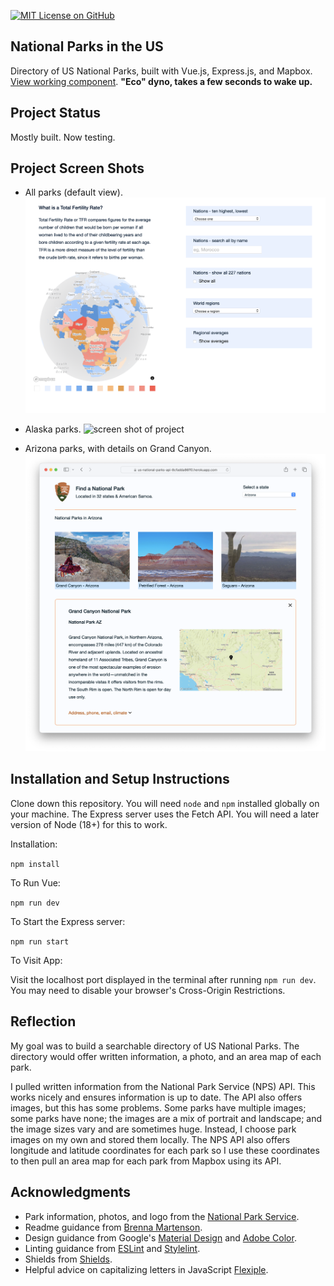 [![MIT License on GitHub](https://img.shields.io/github/license/seankelliher/us-national-parks-api?style=flat-square)](/LICENSE.txt)
## National Parks in the US

Directory of US National Parks, built with Vue.js, Express.js, and Mapbox. [View working component](https://us-national-parks-api-8cfadda86ff0.herokuapp.com). **"Eco" dyno, takes a few seconds to wake up.** 

## Project Status

Mostly built. Now testing.

## Project Screen Shots

* All parks (default view).
![screen shot of project](/screenshots/us-national-parks-api-screenshot1.png?s=600)

* Alaska parks.
![screen shot of project](/screenshots/us-national-parks-api-screenshot2.png?s=600)

* Arizona parks, with details on Grand Canyon.
![screen shot of project](/screenshots/us-national-parks-api-screenshot3.png?s=600)

## Installation and Setup Instructions

Clone down this repository. You will need `node` and `npm` installed globally on your machine. The Express server uses the Fetch API. You will need a later version of Node (18+) for this to work.

Installation:

`npm install`  

To Run Vue:

`npm run dev`   

To Start the Express server:

`npm run start`  

To Visit App:

Visit the localhost port displayed in the terminal after running `npm run dev`. You may need to disable your browser's Cross-Origin Restrictions.

## Reflection

My goal was to build a searchable directory of US National Parks. The directory would offer written information, a photo, and an area map of each park.

I pulled written information from the National Park Service (NPS) API. This works nicely and ensures information is up to date. The API also offers images, but this has some problems. Some parks have multiple images; some parks have none; the images are a mix of portrait and landscape; and the image sizes vary and are sometimes huge. Instead, I choose park images on my own and stored them locally. The NPS API also offers longitude and latitude coordinates for each park so I use these coordinates to then pull an area map for each park from Mapbox using its API.

## Acknowledgments

* Park information, photos, and logo from the [National Park Service](https://www.nps.gov/index.htm).
* Readme guidance from [Brenna Martenson](https://gist.github.com/martensonbj/6bf2ec2ed55f5be723415ea73c4557c4).
* Design guidance from Google's [Material Design](https://material.io/design) and [Adobe Color](https://color.adobe.com/trends).
* Linting guidance from [ESLint](https://eslint.org) and [Stylelint](https://stylelint.io).
* Shields from [Shields](https://shields.io).
* Helpful advice on capitalizing letters in JavaScript [Flexiple](https://flexiple.com/javascript/javascript-capitalize-first-letter).
